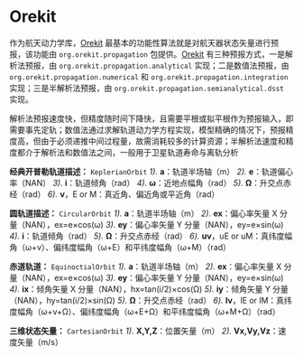 # Orekit

作为航天动力学库，[Orekit](https://link.juejin.cn?target=https%3A%2F%2Fwww.orekit.org%2F) 最基本的功能性算法就是对航天器状态矢量进行预报，该功能由 `org.orekit.propagation` 包提供。[Orekit](https://link.juejin.cn?target=https%3A%2F%2Fwww.orekit.org%2F) 有三种预报方式，一是解析法预报，由 `org.orekit.propagation.analytical` 实现；二是数值法预报，由 `org.orekit.propagation.numerical` 和 `org.orekit.propagation.integration` 实现；三是半解析法预报，由 `org.orekit.propagation.semianalytical.dsst` 实现。



解析法预报速度快，但精度随时间下降快，且需要平根或拟平根作为预报输入，即需要事先定轨；数值法通过求解轨道动力学方程实现，模型精确的情况下，预报精度高，但由于必须递推中间过程量，故需消耗较多的计算资源；半解析法速度和精度都介于解析法和数值法之间，一般用于卫星轨道寿命与离轨分析

**经典开普勒轨道描述：** `KeplerianOrbit` *1).* **a**：轨道半场轴（m） *2).* **e**：轨道偏心率（NAN） *3).* **i**：轨道倾角（rad） *4).* **ω**：近地点幅角（rad） *5).* **Ω**：升交点赤经（rad） *6).* **ν**，E or M：真近角、偏近角或平近角（rad）

**圆轨道描述：** `CircularOrbit` *1).* **a**：轨道半场轴（m） *2).* **ex**：偏心率矢量 X 分量（NAN），ex=e×cos(ω) *3).* **ey**：偏心率矢量 Y 分量（NAN），ey=e×sin(ω) *4).* **i**：轨道倾角（rad） *5).* **Ω**：升交点赤经（rad） *6).* **uν**，uE or uM：真纬度幅角（ω+ν）、偏纬度幅角（ω+E）和平纬度幅角（ω+M）（rad）

**赤道轨道：** `EquinoctialOrbit` *1).* **a**：轨道半场轴（m） *2).* **ex**：偏心率矢量 X 分量（NAN），ex=e×cos(ω) *3).* **ey**：偏心率矢量 Y 分量（NAN），ey=e×sin(ω) *4).* **ix**：倾角矢量 X 分量（NAN），hx=tan(i/2)×cos(Ω) *5).* **iy**：倾角矢量 Y 分量（NAN），hy=tan(i/2)×sin(Ω) *5).* **Ω**：升交点赤经（rad） *6).* **lν**，lE or lM：真纬度幅角（ω+ν+Ω）、偏纬度幅角（ω+E+Ω）和平纬度幅角（ω+M+Ω）（rad）

**三维状态矢量：** `CartesianOrbit` *1).* **X,Y,Z**：位置矢量（m） *2).* **Vx,Vy,Vz**：速度矢量（m/s）

